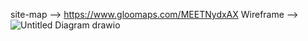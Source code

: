 site-map --> https://www.gloomaps.com/MEETNydxAX
Wireframe --> ![Untitled Diagram drawio](https://github.com/user-attachments/assets/9cfe681d-fa7e-42c3-b60c-3eaf9ed8fb19)
